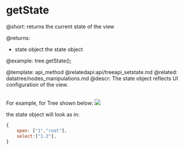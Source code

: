 getState
=============

@short: returns the current state of the view

@returns:
- state	object	the state object

@example:
tree.getState();

@template:	api_method
@relatedapi:api/treeapi_setstate.md
@related:
	datatree/nodes_manipulations.md
@descr:
The state object reflects UI configuration of the view.


<br>
For example, for Tree shown below:

<img src='api/getState_method_tree.png'/>

the state object will look as in:

~~~js
{
    open: ["1","root"],
	select:["1.2"],
}
~~~